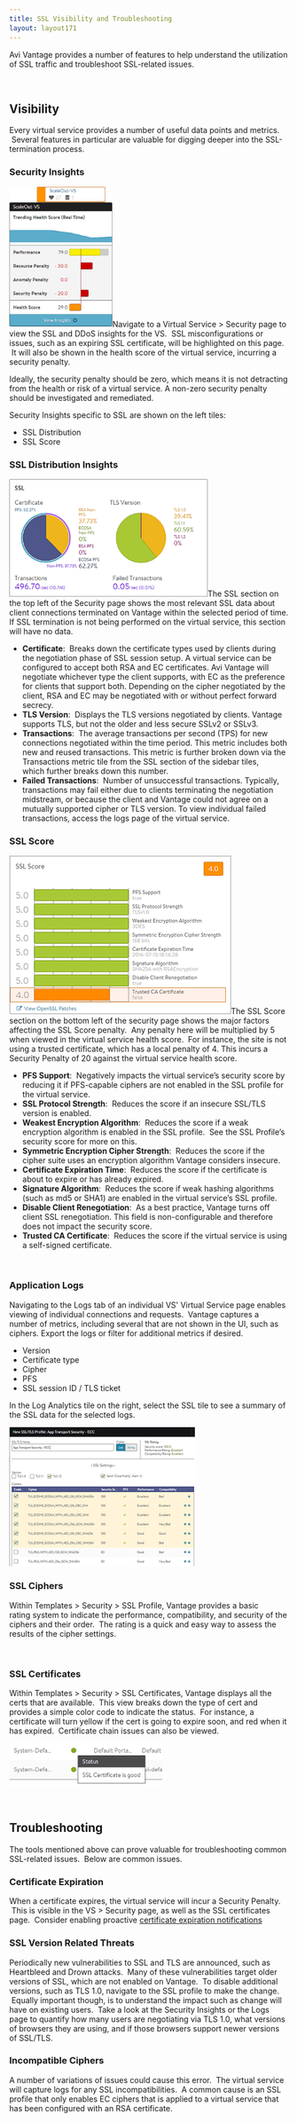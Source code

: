 ```yaml
---
title: SSL Visibility and Troubleshooting
layout: layout171
---
```

Avi Vantage provides a number of features to help understand the utilization of SSL traffic and troubleshoot SSL-related issues.

 

## Visibility

Every virtual service provides a number of useful data points and metrics.  Several features in particular are valuable for digging deeper into the SSL-termination process.

### Security Insights

<img class=" wp-image-523 alignright" src="img/HealthScore.png" alt="HealthScore" width="186" height="253">Navigate to a Virtual Service > Security page to view the SSL and DDoS insights for the VS.  SSL misconfigurations or issues, such as an expiring SSL certificate, will be highlighted on this page.  It will also be shown in the health score of the virtual service, incurring a security penalty.

Ideally, the security penalty should be zero, which means it is not detracting from the health or risk of a virtual service. A non-zero security penalty should be investigated and remediated.

Security Insights specific to SSL are shown on the left tiles:

* SSL Distribution
* SSL Score 

### SSL Distribution Insights

<img class=" wp-image-525 alignright" src="img/SSLscore.png" alt="SSLscore" width="358" height="212">The SSL section on the top left of the Security page shows the most relevant SSL data about client connections terminated on Vantage within the selected period of time. If SSL termination is not being performed on the virtual service, this section will have no data.

* **Certificate**:  Breaks down the certificate types used by clients during the negotiation phase of SSL session setup. A virtual service can be configured to accept both RSA and EC certificates. Avi Vantage will negotiate whichever type the client supports, with EC as the preference for clients that support both. Depending on the cipher negotiated by the client, RSA and EC may be negotiated with or without perfect forward secrecy.
* **TLS Version**:  Displays the TLS versions negotiated by clients. Vantage supports TLS, but not the older and less secure SSLv2 or SSLv3.
* **Transactions**:  The average transactions per second (TPS) for new connections negotiated within the time period. This metric includes both new and reused transactions. This metric is further broken down via the Transactions metric tile from the SSL section of the sidebar tiles, which further breaks down this number.
* **Failed Transactions**:  Number of unsuccessful transactions. Typically, transactions may fail either due to clients terminating the negotiation midstream, or because the client and Vantage could not agree on a mutually supported cipher or TLS version. To view individual failed transactions, access the logs page of the virtual service. 

<a name="major-factors-affecting-SSL-score-penalty"></a>

### SSL Score

<img class="size-full wp-image-526 alignright" src="img/SSLscore2.png" alt="SSLscore2" width="400" height="286">The SSL Score section on the bottom left of the security page shows the major factors affecting the SSL Score penalty.  Any penalty here will be multiplied by 5 when viewed in the virtual service health score.  For instance, the site is not using a trusted certificate, which has a local penalty of 4. This incurs a Security Penalty of 20 against the virtual service health score.

* **PFS Support**:  Negatively impacts the virtual service’s security score by reducing it if PFS-capable ciphers are not enabled in the SSL profile for the virtual service.
* **SSL Protocol Strength**:  Reduces the score if an insecure SSL/TLS version is enabled.
* **Weakest Encryption Algorithm**:  Reduces the score if a weak encryption algorithm is enabled in the SSL profile.  See the SSL Profile’s security score for more on this.
* **Symmetric Encryption Cipher Strength**:  Reduces the score if the cipher suite uses an encryption algorithm Vantage considers insecure.
* **Certificate Expiration Time**:  Reduces the score if the certificate is about to expire or has already expired.
* **Signature Algorithm**:  Reduces the score if weak hashing algorithms (such as md5 or SHA1) are enabled in the virtual service’s SSL profile.
* **Disable Client Renegotiation**:  As a best practice, Vantage turns off client SSL renegotiation. This field is non-configurable and therefore does not impact the security score.
* **Trusted CA Certificate**:  Reduces the score if the virtual service is using a self-signed certificate. 

 

### Application Logs

Navigating to the Logs tab of an individual VS' Virtual Service page enables viewing of individual connections and requests.  Vantage captures a number of metrics, including several that are not shown in the UI, such as ciphers. Export the logs or filter for additional metrics if desired.

* Version
* Certificate type
* Cipher
* PFS
* SSL session ID / TLS ticket 

In the Log Analytics tile on the right, select the SSL tile to see a summary of the SSL data for the selected logs.

<a href="img/SSLprofile.png"><img class=" wp-image-898 alignright" src="img/SSLprofile.png" alt="SSLprofile" width="335" height="251"></a>

### SSL Ciphers

Within Templates > Security > SSL Profile, Vantage provides a basic rating system to indicate the performance, compatibility, and security of the ciphers and their order.  The rating is a quick and easy way to assess the results of the cipher settings.

 

### SSL Certificates

Within Templates > Security > SSL Certificates, Vantage displays all the certs that are available.  This view breaks down the type of cert and provides a simple color code to indicate the status.  For instance, a certificate will turn yellow if the cert is going to expire soon, and red when it has expired.  Certificate chain issues can also be viewed.

<a href="img/SSLexpire.png"><img class=" wp-image-1065 alignnone" src="img/SSLexpire.png" alt="SSLexpire" width="276" height="77"></a>

 

## Troubleshooting

The tools mentioned above can prove valuable for troubleshooting common SSL-related issues.  Below are common issues.

### Certificate Expiration

When a certificate expires, the virtual service will incur a Security Penalty.  This is visible in the VS > Security page, as well as the SSL certificates page.  Consider enabling proactive <a href="{% vpath %}/notification-of-ssl-certificate-expiration/">certificate expiration notifications</a>

### SSL Version Related Threats

Periodically new vulnerabilities to SSL and TLS are announced, such as Heartbleed and Drown attacks.  Many of these vulnerabilities target older versions of SSL, which are not enabled on Vantage.  To disable additional versions, such as TLS 1.0, navigate to the SSL profile to make the change.  Equally important though, is to understand the impact such as change will have on existing users.  Take a look at the Security Insights or the Logs page to quantify how many users are negotiating via TLS 1.0, what versions of browsers they are using, and if those browsers support newer versions of SSL/TLS.

### Incompatible Ciphers

A number of variations of issues could cause this error.  The virtual service will capture logs for any SSL incompatibilities.  A common cause is an SSL profile that only enables EC ciphers that is applied to a virtual service that has been configured with an RSA certificate.
